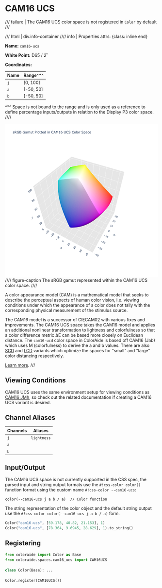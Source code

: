 # CAM16 UCS

/// failure | The CAM16 UCS color space is not registered in `Color` by default
///

/// html | div.info-container
//// info | Properties
    attrs: {class: inline end}

**Name:** `cam16-ucs`

**White Point:** D65 / 2˚

**Coordinates:**

Name | Range^\*^
---- | -----
`j`  | [0, 100]
`a`  | [-50, 50]
`b`  | [-50, 50]

^\*^ Space is not bound to the range and is only used as a reference to define percentage inputs/outputs in
relation to the Display P3 color space.
////

![CAM16 UCS](../images/cam16-ucs-3d.png)
//// figure-caption
The sRGB gamut represented within the CAM16 UCS color space.
////

A color appearance model (CAM) is a mathematical model that seeks to describe the perceptual aspects of human color
vision, i.e. viewing conditions under which the appearance of a color does not tally with the corresponding physical
measurement of the stimulus source.

The CAM16 model is a successor of CIECAM02 with various fixes and improvements. The CAM16 UCS space takes the CAM16
model and applies an additional nonlinear transformation to lightness and colorfulness so that a color difference metric
ΔE can be based more closely on Euclidean distance. The `cam16-ucd` color space in ColorAide is based off CAM16 (Jab)
which uses M (colorfulness) to derive the a and b values. There are also [SCD](./cam16_scd.md) and [LCD](./cam16_lcd.md)
variants which optimize the spaces for "small" and "large" color distancing respectively.

[Learn more](https://doi.org/10.1002/col.22131).
///

## Viewing Conditions

CAM16 UCS uses the same environment setup for viewing conditions as [CAM16 JMh](./cam16.md), so check out the
related documentation if creating a CAM16 UCS variant is desired.

## Channel Aliases

Channels | Aliases
-------- | -------
`j`      | `lightness`
`a`      |
`b`      |

## Input/Output

The CAM16 UCS space is not currently supported in the CSS spec, the parsed input and string output formats use
the `#!css-color color()` function format using the custom name `#!css-color --cam16-ucs`:

```css-color
color(--cam16-ucs j a b / a)  // Color function
```

The string representation of the color object and the default string output use the
`#!css-color color(--cam16-ucs j a b / a)` form.

```py play
Color("cam16-ucs", [59.178, 40.82, 21.153], 1)
Color("cam16-ucs", [78.364, 9.6945, 28.629], 1).to_string()
```

## Registering

```py
from coloraide import Color as Base
from coloraide.spaces.cam16_ucs import CAM16UCS

class Color(Base): ...

Color.register(CAM16UCS())
```
